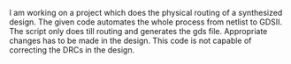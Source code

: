 I am working on a project which does the physical routing of a synthesized design.
The given code automates the whole process from netlist to GDSII.
The script only does till routing and generates the gds file.
Appropriate changes has to be made in the design.
This code is not capable of correcting the DRCs in the design.
